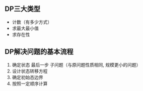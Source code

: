 ## DP三大类型
- 计数（有多少方式）
- 求最大最小值
- 求存在性

## DP解决问题的基本流程
1. 确定状态 最后一步 子问题（与原问题性质相同, 规模更小的问题）
2. 设计状态转移方程
3. 确定初始态边界
4. 按照一定顺序计算